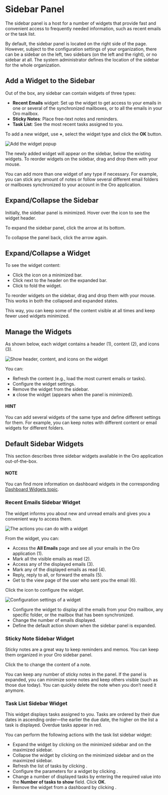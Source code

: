 <a id="user-guide-navigation-sidebar-panel"></a>

# Sidebar Panel

The sidebar panel is a host for a number of widgets that provide fast and convenient access to frequently needed
information, such as recent emails or the task list.

By default, the sidebar panel is located on the right side of the page. However, subject to the configuration settings of your organization, there can be a sidebar on the left, two sidebars (on the left and the right), or no sidebar at all. The system administrator defines the location of the sidebar for the whole organization.

## Add a Widget to the Sidebar

Out of the box, any sidebar can contain widgets of three types:

- **Recent Emails** widget: Set up the widget to get access to your emails in one or several of the
  synchronized mailboxes, or to all the emails in your Oro mailbox.
- **Sticky Notes**:  Place free-text notes and reminders.
- **Task List**: See the most recent tasks assigned to you.

To add a new widget, use **+**, select the widget type and click the **OK** button.

![Add the widget popup](user/img/getting_started/navigation/sb_select.png)

The newly added widget will appear on the sidebar, below the existing widgets. To reorder widgets on the sidebar, drag
and drop them with your mouse.

You can add more than one widget of any type if necessary. For example, you can stick any amount of notes or follow several different email folders or mailboxes synchronized to your account in the Oro application.

## Expand/Collapse the Sidebar

Initially, the sidebar panel is minimized. Hover over the icon to see the widget header.

To expand the sidebar panel, click the <i class="fas fa-arrow-left" aria-hidden="true"></i> arrow at its bottom.

To collapse the panel back, click the <i class="fas fa-arrow-right" aria-hidden="true"></i> arrow again.

## Expand/Collapse a Widget

To see the widget content:

- Click the icon on a minimized bar.
- Click <i class="fas fa-chevron-right" aria-hidden="true"></i> next to the header on the expanded bar.
- Click <i class="fas fa-chevron-down" aria-hidden="true"></i> to fold the widget.

To reorder widgets on the sidebar, drag and drop them with your mouse. This works in both the collapsed and expanded states.

This way, you can keep some of the content visible at all times and keep fewer used widgets minimized.

## Manage the Widgets

As shown below, each widget contains a header (1), content (2), and icons (3).

![Show header, content, and icons on the widget](user/img/getting_started/navigation/sb_view.png)

You can:

- <i class="fas fa-sync-alt" aria-hidden="true"></i> Refresh the content (e.g., load the most current emails or tasks).
- <i class="fa fa-cog fa-lg" aria-hidden="true"></i> Configure the widget settings.
- <i class="fas fa-trash-alt" aria-hidden="true"></i> Remove the widget from the sidebar.
- **x** close the widget (appears when the panel is minimized).

#### HINT
You can add several widgets of the same type and define different settings for them. For example, you can keep notes with different content or email widgets for different folders.

## Default Sidebar Widgets

This section describes three sidebar widgets available in the Oro application out-of-the-box.

#### NOTE
You can find more information on dashboard widgets in the corresponding [Dashboard Widgets topic](../../dashboards/dashboards.md#user-guide-business-intelligence-dashboards).

### Recent Emails Sidebar Widget

The widget informs you about new and unread emails and gives you a convenient way to access them.

![The actions you can do with a widget](user/img/getting_started/navigation/sb_emails.png)

From the widget, you can:

- Access the **All Emails** page and see all your emails in the Oro application (1).
- Mark all the visible emails as read (2).
- Access any of the displayed emails (3).
- Mark any of the displayed emails as read (4).
- Reply, reply to all, or forward the emails (5).
- Get to the view page of the user who sent you the email (6).

Click the <i class="fa fa-cog fa-lg" aria-hidden="true"></i> icon to configure the widget.

![Configuration settings of a widget](user/img/getting_started/navigation/sb_emails_set.png)
- Configure the widget to display all the emails from your Oro mailbox, any specific folder, or the mailbox that has been synchronized.
- Change the number of emails displayed.
- Define the default action shown when the sidebar panel is expanded.

<!-- hint: To ensure you do not miss critical emails, configure your mailbox to sort them in a specific folder, then configure the widget to display this folder and place it at the top of your sidebar panel. -->

### Sticky Note Sidebar Widget

Sticky notes are a great way to keep reminders and memos. You can keep them organized in your Oro sidebar panel.

Click the <i class="fa fa-cog fa-lg" aria-hidden="true"></i> to change the content of a note.

You can keep any number of sticky notes in the panel. If the panel is expanded, you can minimize some notes and keep others visible (such as those due today). You can quickly delete the note when you don’t need it anymore.

### Task List Sidebar Widget

This widget displays tasks assigned to you. Tasks are ordered by their due dates in ascending order—the earlier the due date, the higher on the list a task is displayed. Overdue tasks appear in red.

You can perform the following actions with the task list sidebar widget:

* Expand the widget by clicking <i class="fa fa-tasks fa-lg" aria-hidden="true"></i> on the minimized sidebar and <i class="fa fa-caret-right fa-lg" aria-hidden="true"></i> on the maximized sidebar.
* Collapse the widget by clicking <i class="fa fa-times fa-lg" aria-hidden="true"></i> on the minimized sidebar and <i class="fa fa-caret-down fa-lg" aria-hidden="true"></i> on the maximized sidebar.
* Refresh the list of tasks by clicking <i class="fas fa-sync-alt" aria-hidden="true"></i>.
* Configure the parameters for a widget by clicking <i class="fa fa-cog fa-lg" aria-hidden="true"></i>.
* Change a number of displayed tasks by entering the required value into the **Number of tasks to show** field. Click **OK**.
* Remove the widget from a dashboard by clicking <i class="fas fa-trash-alt" aria-hidden="true"></i>.

<!-- fa-bars = fa-navicon -->
<!-- Ic Tiles is used as Set As Default in saved views, and as tiles in display layout options -->
<!-- IcPencil refers to Rename in Commerce and Inline Editing in CRM -->
<!-- Check mark in the square. -->
<!-- SortDesc is also used as drop-down arrow -->
